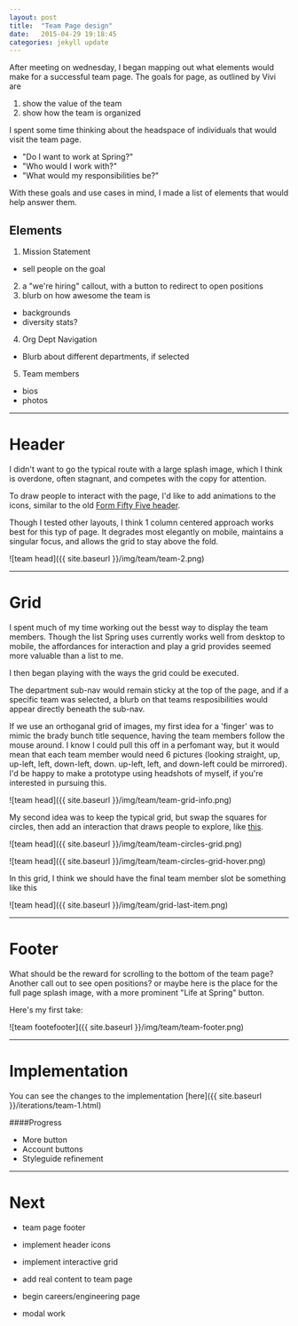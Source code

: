 ```yaml
---
layout: post
title:  "Team Page design"
date:   2015-04-29 19:18:45
categories: jekyll update
---
```


After meeting on wednesday, I began mapping out what elements would make for a successful team page. The goals for page, as outlined by Vivi are 

1. show the value of the team
2. show how the team is organized

I spent some time thinking about the headspace of individuals that would visit the team page.

- "Do I want to work at Spring?"
- "Who would I work with?"
- "What would my responsibilities be?"

With these goals and use cases in mind, I made a list of elements that would help answer them.

## Elements
1. Mission Statement
  - sell people on the goal
2. a "we're hiring" callout, with a button to redirect to open positions
3. blurb on how awesome the team is
  - backgrounds
  - diversity stats?
4. Org Dept Navigation
  - Blurb about different departments, if selected
5. Team members
  - bios
  - photos

---

# Header

I didn't want to go the typical route with a large splash image, which I think is overdone, often stagnant, and competes with the copy for attention.

To draw people to interact with the page, I'd like to add animations to the icons, similar to the old [Form Fifty Five header](http://www.thestarvedblog.co.za/whud-up/badass-blog-formfiftyfive-com/).

Though I tested other layouts, I think 1 column centered approach works best for this typ of page. It degrades most elegantly on mobile, maintains a singular focus, and allows the grid to stay above the fold.

![team head]({{ site.baseurl }}/img/team/team-2.png)

---

# Grid

I spent much of my time working out the besst way to display the team members. Though the list Spring uses currently works well from desktop to mobile, the affordances for interaction and play a grid provides seemed more valuable than a list to me.

I then began playing with the ways the grid could be executed.

The department sub-nav would remain sticky at the top of the page, and if a specific team was selected, a blurb on that teams resposibilities would appear directly beneath the sub-nav.

If we use an orthoganal grid of images, my first idea for a 'finger' was to mimic the brady bunch title sequence, having the team members follow the mouse around. I know I could pull this off in a perfomant way, but it would mean that each team member would need 6 pictures (looking straight, up, up-left, left, down-left, down. up-left, left, and down-left could be mirrored). I'd be happy to make a prototype using headshots of myself, if you're interested in pursuing this.

![team head]({{ site.baseurl }}/img/team/team-grid-info.png)

My second idea was to keep the typical grid, but swap the squares for circles, then add an interaction that draws people to explore, like [this](http://v2.desandro.com/articles/undulate/).

![team head]({{ site.baseurl }}/img/team/team-circles-grid.png)

![team head]({{ site.baseurl }}/img/team/team-circles-grid-hover.png)

In this grid, I think we should have the final team member slot be something like this

![team head]({{ site.baseurl }}/img/team/grid-last-item.png)


---

# Footer

What should be the reward for scrolling to the bottom of the team page? Another call out to see open positions? or maybe here is the place for the full page splash image, with a more prominent "Life at Spring" button.

Here's my first take:

![team footefooter]({{ site.baseurl }}/img/team/team-footer.png)


---

# Implementation

You can see the changes to the implementation [here]({{ site.baseurl }}/iterations/team-1.html)

####Progress
- More button
- Account buttons
- Styleguide refinement


---

# Next

- team page footer
- implement header icons
- implement interactive grid
- add real content to team page

- begin careers/engineering page
- modal work

